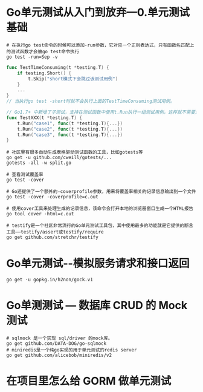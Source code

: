 # Go单元测试从入门到放弃—0.单元测试基础
```shell
# 在执行go test命令的时候可以添加-run参数，它对应一个正则表达式，只有函数名匹配上的测试函数才会被go test命令执行
go test -run=Sep -v
```

```go
func TestTimeConsuming(t *testing.T) {
    if testing.Short() {
        t.Skip("short模式下会跳过该测试用例")
    }
    ...
}
// 当执行go test -short时就不会执行上面的TestTimeConsuming测试用例。

// Go1.7+ 中新增了子测试，支持在测试函数中使用t.Run执行一组测试用例，这样就不需要为不同的测试数据定义多个测试函数了。
func TestXXX(t *testing.T) {
    t.Run("case1", func(t *testing.T){...})
    t.Run("case2", func(t *testing.T){...})
    t.Run("case3", func(t *testing.T){...})
}
```

```shell
# 社区里有很多自动生成表格驱动测试函数的工具，比如gotests等
go get -u github.com/cweill/gotests/...
gotests -all -w split.go
```

```shell
# 查看测试覆盖率
go test -cover
```

```shell
# Go还提供了一个额外的-coverprofile参数，用来将覆盖率相关的记录信息输出到一个文件
go test -cover -coverprofile=c.out

# 使用cover工具来处理生成的记录信息，该命令会打开本地的浏览器窗口生成一个HTML报告
go tool cover -html=c.out
```

```shell
# testify是一个社区非常流行的Go单元测试工具包，其中使用最多的功能就是它提供的断言工具——testify/assert或testify/require
go get github.com/stretchr/testify
```

# Go单元测试--模拟服务请求和接口返回
```shell
go get -u gopkg.in/h2non/gock.v1
```

# Go单测测试 — 数据库 CRUD 的 Mock 测试
```shell
# sqlmock 是一个实现 sql/driver 的mock库。
go get github.com/DATA-DOG/go-sqlmock
# miniredis是一个纯go实现的用于单元测试的redis server
go get github.com/alicebob/miniredis/v2
```

# 在项目里怎么给 GORM 做单元测试


